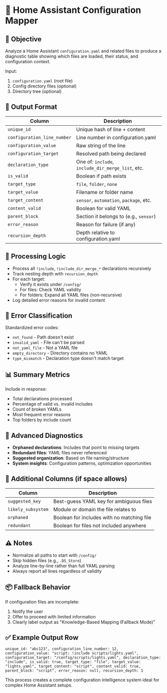 # 🧭 Home Assistant Configuration Mapper

## 🎯 Objective
Analyze a Home Assistant `configuration.yaml` and related files to produce a diagnostic table showing which files are loaded, their status, and configuration context.

Input:
1. `configuration.yaml` (root file)
2. Config directory files (optional)
3. Directory tree (optional)

## 📄 Output Format

| Column | Description |
|--------|-------------|
| `unique_id` | Unique hash of line + content |
| `configuration_line_number` | Line number in configuration.yaml |
| `configuration_value` | Raw string of the line |
| `configuration_target` | Resolved path being declared |
| `declaration_type` | One of: `include`, `include_dir_merge_list`, etc. |
| `is_valid` | Boolean if path exists |
| `target_type` | `file`, `folder`, `none` |
| `target_value` | Filename or folder name |
| `target_content` | `sensor`, `automation`, `package`, etc. |
| `content_valid` | Boolean for valid YAML |
| `parent_block` | Section it belongs to (e.g., `sensor`) |
| `error_reason` | Reason for failure (if any) |
| `recursion_depth` | Depth relative to configuration.yaml |

## 🔁 Processing Logic

- Process all `!include`, `!include_dir_merge_*` declarations recursively
- Track nesting depth with `recursion_depth`
- For each target:
  - Verify it exists under `/config/`
  - For files: Check YAML validity
  - For folders: Expand all YAML files (non-recursive)
- Log detailed error reasons for invalid content

## 🧠 Error Classification

Standardized error codes:
- `not_found` - Path doesn't exist
- `invalid_yaml` - File can't be parsed
- `not_yaml_file` - Not a YAML file
- `empty_directory` - Directory contains no YAML
- `type_mismatch` - Declaration type doesn't match target

## 📊 Summary Metrics

Include in response:
- Total declarations processed
- Percentage of valid vs. invalid includes
- Count of broken YAMLs
- Most frequent error reasons
- Top folders by include count

## 🧩 Advanced Diagnostics

- **Orphaned declarations**: Includes that point to missing targets
- **Redundant files**: YAML files never referenced
- **Suggested organization**: Based on file naming/structure
- **System insights**: Configuration patterns, optimization opportunities

## 🧱 Additional Columns (if space allows)

| Column | Description |
|--------|-------------|
| `suggested_key` | Best-guess YAML key for ambiguous files |
| `likely_subsystem` | Module or domain the file relates to |
| `orphaned` | Boolean for includes with no matching file |
| `redundant` | Boolean for files not included anywhere |

## ⚠️ Notes

- Normalize all paths to start with `/config/`
- Skip hidden files (e.g., `.DS_Store`)
- Analyze line-by-line rather than full YAML parsing
- Always report all lines regardless of validity

## 📦 Fallback Behavior

If configuration files are incomplete:
1. Notify the user
2. Offer to proceed with limited information
3. Clearly label output as "Knowledge-Based Mapping (Fallback Mode)"

## ✅ Example Output Row

```
unique_id: "abc123", configuration_line_number: 12, configuration_value: "script: !include scripts/lights.yaml", configuration_target: "/config/scripts/lights.yaml", declaration_type: "include", is_valid: true, target_type: "file", target_value: "lights.yaml", target_content: "script", content_valid: true, parent_block: "script", error_reason: null, recursion_depth: 1
```

This process creates a complete configuration intelligence system ideal for complex Home Assistant setups.